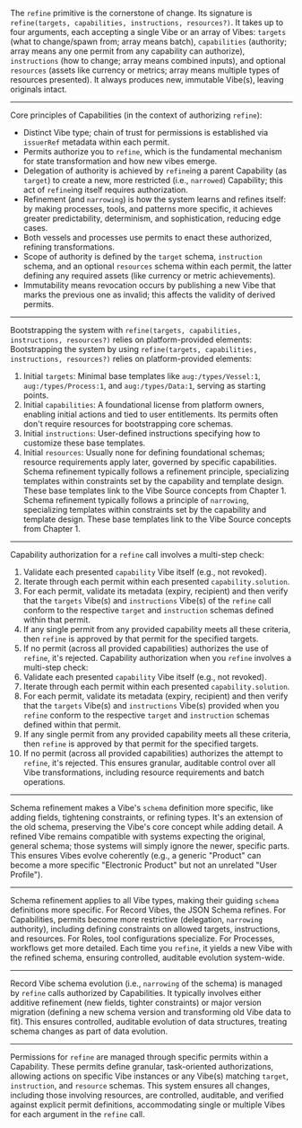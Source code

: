 The `refine` primitive is the cornerstone of change. Its signature is `refine(targets, capabilities, instructions, resources?)`.
It takes up to four arguments, each accepting a single Vibe or an array of Vibes:
`targets` (what to change/spawn from; array means batch), `capabilities` (authority;
array means any one permit from any capability can authorize), `instructions` (how
to change; array means combined inputs), and optional `resources` (assets like
currency or metrics; array means multiple types of resources presented).
It always produces new, immutable Vibe(s), leaving originals intact.


---

Core principles of Capabilities (in the context of authorizing `refine`):
- Distinct Vibe type; chain of trust for permissions is established via `issuerRef` metadata within each permit.
- Permits authorize you to `refine`, which is the fundamental mechanism for state transformation and how new vibes emerge.
- Delegation of authority is achieved by `refine`ing a parent Capability (as `target`) to create a new, more restricted (i.e., `narrowed`) Capability; this act of `refine`ing itself requires authorization.
- Refinement (and `narrowing`) is how the system learns and refines itself: by making processes, tools, and patterns more specific, it achieves greater predictability, determinism, and sophistication, reducing edge cases.
- Both vessels and processes use permits to enact these authorized, refining transformations.
- Scope of authority is defined by the `target` schema, `instruction` schema, and an optional `resources` schema within each permit, the latter defining any required assets (like currency or metric achievements).
- Immutability means revocation occurs by publishing a new Vibe that marks the previous one as invalid; this affects the validity of derived permits.


---

Bootstrapping the system with `refine(targets, capabilities, instructions, resources?)`
relies on platform-provided elements:
Bootstrapping the system by using `refine(targets, capabilities, instructions, resources?)`
relies on platform-provided elements:
1. Initial `targets`: Minimal base templates like
   `aug:/types/Vessel:1`, `aug:/types/Process:1`, and
   `aug:/types/Data:1`, serving as starting points.
2. Initial `capabilities`: A foundational license from platform owners,
   enabling initial actions and tied to user entitlements. Its permits often
   don't require resources for bootstrapping core schemas.
3. Initial `instructions`: User-defined instructions specifying how to
   customize these base templates.
4. Initial `resources`: Usually none for defining foundational schemas; resource
   requirements apply later, governed by specific capabilities.
Schema refinement typically follows a refinement principle, specializing templates
within constraints set by the capability and template design. These base
templates link to the Vibe Source concepts from Chapter 1.
Schema refinement typically follows a principle of `narrowing`, specializing templates
within constraints set by the capability and template design. These base
templates link to the Vibe Source concepts from Chapter 1.


---

Capability authorization for a `refine` call involves a multi-step check:
1. Validate each presented `capability` Vibe itself (e.g., not revoked).
2. Iterate through each permit within each presented `capability.solution`.
3. For each permit, validate its metadata (expiry, recipient) and then verify that the `targets` Vibe(s) and `instructions` Vibe(s) of the `refine` call conform to the respective `target` and `instruction` schemas defined within that permit.
4. If any single permit from any provided capability meets all these criteria, then `refine` is approved by that permit for the specified targets.
5. If no permit (across all provided capabilities) authorizes the use of `refine`, it's rejected.
Capability authorization when you `refine` involves a multi-step check:
1. Validate each presented `capability` Vibe itself (e.g., not revoked).
2. Iterate through each permit within each presented `capability.solution`.
3. For each permit, validate its metadata (expiry, recipient) and then verify that the `targets` Vibe(s) and `instructions` Vibe(s) provided when you `refine` conform to the respective `target` and `instruction` schemas defined within that permit.
4. If any single permit from any provided capability meets all these criteria, then `refine` is approved by that permit for the specified targets.
5. If no permit (across all provided capabilities) authorizes the attempt to `refine`, it's rejected.
This ensures granular, auditable control over all Vibe transformations, including resource requirements and batch operations.


---

Schema refinement makes a Vibe's `schema` definition more specific, like adding
fields, tightening constraints, or refining types. It's an extension of the old
schema, preserving the Vibe's core concept while adding detail. A refined Vibe
remains compatible with systems expecting the original, general schema; those
systems will simply ignore the newer, specific parts. This ensures
Vibes evolve coherently (e.g., a generic "Product" can become a more specific
"Electronic Product" but not an unrelated "User Profile").


---

Schema refinement applies to all Vibe types, making their guiding `schema` definitions
more specific. For Record Vibes, the JSON Schema refines. For Capabilities, permits
become more restrictive (delegation, `narrowing` authority), including defining constraints on allowed
targets, instructions, and resources. For Roles, tool configurations specialize.
For Processes, workflows get more detailed. Each time you `refine`, it yields a new
Vibe with the refined schema, ensuring controlled, auditable evolution system-wide.


---

Record Vibe schema evolution (i.e., `narrowing` of the schema) is managed by `refine` calls authorized by
Capabilities. It typically involves either additive refinement (new fields,
tighter constraints) or major version migration (defining a new schema version
and transforming old Vibe data to fit). This ensures controlled, auditable
evolution of data structures, treating schema changes as part of data evolution.


---

Permissions for `refine` are managed through specific permits within
a Capability. These permits define granular, task-oriented authorizations,
allowing actions on specific Vibe instances or any Vibe(s) matching `target`,
`instruction`, and `resource` schemas. This system ensures all changes,
including those involving resources, are controlled, auditable, and verified
against explicit permit definitions, accommodating single or multiple Vibes for
each argument in the `refine` call.
